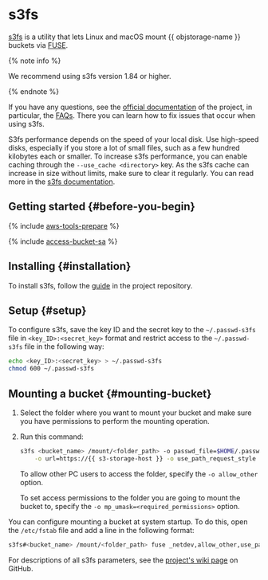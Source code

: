 # s3fs

[s3fs](https://github.com/s3fs-fuse/s3fs-fuse) is a utility that lets Linux and macOS mount {{ objstorage-name }} buckets via [FUSE](https://en.wikipedia.org/wiki/Filesystem_in_Userspace).

{% note info %}

We recommend using s3fs version 1.84 or higher.

{% endnote %}

If you have any questions, see the [official documentation](https://github.com/s3fs-fuse/s3fs-fuse/wiki) of the project, in particular, the [FAQs](https://github.com/s3fs-fuse/s3fs-fuse/wiki/FAQ). There you can learn how to fix issues that occur when using s3fs.

S3fs performance depends on the speed of your local disk. Use high-speed disks, especially if you store a lot of small files, such as a few hundred kilobytes each or smaller. To increase s3fs performance, you can enable caching through the `--use_cache <directory>` key. As the s3fs cache can increase in size without limits, make sure to clear it regularly. You can read more in the [s3fs documentation](https://github.com/s3fs-fuse/s3fs-fuse/wiki/Fuse-Over-Amazon#details).

## Getting started {#before-you-begin}

{% include [aws-tools-prepare](../../_includes/aws-tools/aws-tools-prepare.md) %}

{% include [access-bucket-sa](../../_includes/storage/access-bucket-sa.md) %}

## Installing {#installation}

To install s3fs, follow the [guide](https://github.com/s3fs-fuse/s3fs-fuse#installation) in the project repository.

## Setup {#setup}

To configure s3fs, save the key ID and the secret key to the `~/.passwd-s3fs` file in `<key_ID>:<secret_key>` format and restrict access to the `~/.passwd-s3fs` file in the following way:

```bash
echo <key_ID>:<secret_key> > ~/.passwd-s3fs
chmod 600 ~/.passwd-s3fs
```

## Mounting a bucket {#mounting-bucket}

1. Select the folder where you want to mount your bucket and make sure you have permissions to perform the mounting operation.
1. Run this command:

   ```bash
   s3fs <bucket_name> /mount/<folder_path> -o passwd_file=$HOME/.passwd-s3fs \
       -o url=https://{{ s3-storage-host }} -o use_path_request_style
   ```

   To allow other PC users to access the folder, specify the `-o allow_other` option.

   To set access permissions to the folder you are going to mount the bucket to, specify the `-o mp_umask=<required_permissions>` option.

You can configure mounting a bucket at system startup. To do this, open the `/etc/fstab` file and add a line in the following format:

```bash
s3fs#<bucket_name> /mount/<folder_path> fuse _netdev,allow_other,use_path_request_style,url=https://{{ s3-storage-host }},passwd_file=/home/<username>/.passwd-s3fs 0 0
```

For descriptions of all s3fs parameters, see the [project's wiki page](https://github.com/s3fs-fuse/s3fs-fuse/wiki/Fuse-Over-Amazon) on GitHub.

